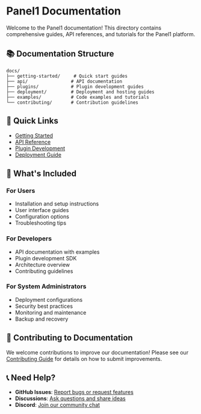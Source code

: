 # Panel1 Documentation

Welcome to the Panel1 documentation! This directory contains comprehensive guides, API references, and tutorials for the Panel1 platform.

## 📚 Documentation Structure

```
docs/
├── getting-started/     # Quick start guides
├── api/                # API documentation
├── plugins/            # Plugin development guides
├── deployment/         # Deployment and hosting guides
├── examples/           # Code examples and tutorials
└── contributing/       # Contribution guidelines
```

## 🚀 Quick Links

- [Getting Started](./getting-started/README.md)
- [API Reference](./api/README.md)
- [Plugin Development](./plugins/README.md)
- [Deployment Guide](./deployment/README.md)

## 📖 What's Included

### For Users
- Installation and setup instructions
- User interface guides
- Configuration options
- Troubleshooting tips

### For Developers
- API documentation with examples
- Plugin development SDK
- Architecture overview
- Contributing guidelines

### For System Administrators
- Deployment configurations
- Security best practices
- Monitoring and maintenance
- Backup and recovery

## 🤝 Contributing to Documentation

We welcome contributions to improve our documentation! Please see our [Contributing Guide](../CONTRIBUTING.md) for details on how to submit improvements.

## 📞 Need Help?

- **GitHub Issues**: [Report bugs or request features](https://github.com/panel1-org/panel1/issues)
- **Discussions**: [Ask questions and share ideas](https://github.com/panel1-org/panel1/discussions)
- **Discord**: [Join our community chat](https://discord.gg/panel1)